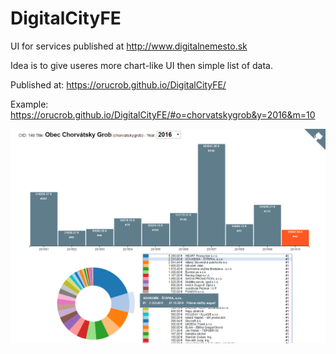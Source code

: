 # DigitalCityFE

UI for services published at http://www.digitalnemesto.sk

Idea is to give useres more chart-like UI then simple list of data.


Published at: https://orucrob.github.io/DigitalCityFE/

Example: https://orucrob.github.io/DigitalCityFE/#o=chorvatskygrob&y=2016&m=10

![Example screenshot](static/screenshot.png)